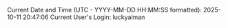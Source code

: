 Current Date and Time (UTC - YYYY-MM-DD HH:MM:SS formatted): 2025-10-11 20:47:06
Current User's Login: luckyaiman
